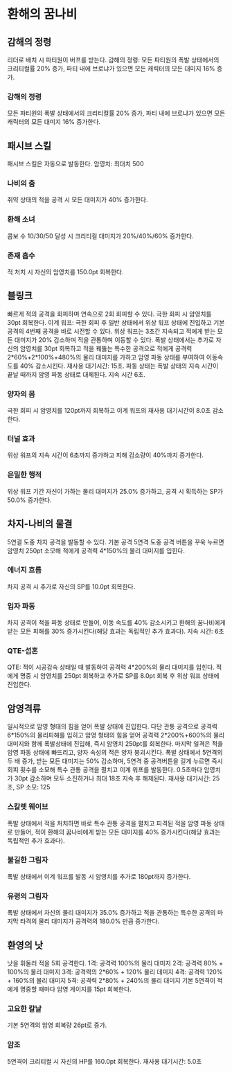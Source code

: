 # 환해의 꿈나비

## 감해의 정령

리더로 배치 시 파티원이 버프를 받는다.
감해의 정령: 모든 파티원의 폭발 상태에서의 크리티컬률 20% 증가, 파티 내에 브로냐가 있으면 모든 캐릭터의 모든 대미지 16% 증가.

### 감해의 정령

모든 파티원의 폭발 상태에서의 크리티컬률 20% 증가, 파티 내에 브로냐가 있으면 모든 캐릭터의 모든 대미지 16% 증가한다.

## 패시브 스킬

패시브 스킬은 자동으로 발동한다.
암영치: 최대치 500

### 나비의 춤

취약 상태의 적을 공격 시 모든 대미지가 40% 증가한다.

### 환해 소녀

콤보 수 10/30/50 달성 시
크리티컬 대미지가 20%/40%/60% 증가한다.

### 존재 흡수

적 처치 시 자신의 암영치를 150.0pt 회복한다.

## 블링크

빠르게 적의 공격을 회피하며 연속으로 2회 회피할 수 있다.
극한 회피 시 암영치를 30pt 회복한다.
이계 워프: 극한 회피 후 일반 상태에서 위상 워프 상태에 진입하고 기본 공격의 4번째 공격을 바로 시전할 수 있다. 위상 워프는 3초간 지속되고 적에게 받는 모든 대미지가 20% 감소하며 적을 관통하며 이동할 수 있다. 폭발 상태에서는 추가로 자신의 암영치를 30pt 회복하고 적을 꿰뚫는 특수한 공격으로 적에게 공격력 2\*60%+2\*100%+480%의 물리 대미지를 가하고 암영 파동 상태를 부여하여 이동속도를 40% 감소시킨다. 재사용 대기시간: 15초.
파동 상태는 폭발 상태의 지속 시간이 끝날 때까지 암영 파동 상태로 대체된다. 지속 시간 6초.

### 양자의 몸

극한 회피 시 암영치를 120pt까지 회복하고 이계 워프의 재사용 대기시간이 8.0초 감소한다.

### 터널 효과

위상 워프의 지속 시간이 6초까지 증가하고 피해 감소량이 40%까지 증가한다.

### 은밀한 행적

위상 워프 기간 자신이 가하는 물리 대미지가 25.0% 증가하고, 공격 시 획득하는 SP가 50.0% 증가한다.

## 차지-나비의 물결

5연결 도중 차지 공격을 발동할 수 있다.
기본 공격 5연격 도중 공격 버튼을 꾸욱 누르면 암영치 250pt 소모해 적에게 공격력 4\*150%의 물리 대미지를 입힌다.

### 에너지 흐름

차지 공격 시 추가로 자신의 SP를 10.0pt 회복한다.

### 입자 파동

차지 공격이 적을 파동 상태로 만들어, 이동 속도를 40% 감소시키고 환해의 꿈나비에게 받는 모든 피해를 30% 증가시킨다(해당 효과는 독립적인 추가 효과다). 지속 시간: 6초

### QTE-섭혼

QTE: 적이 시공감속 상태일 때 발동하여 공격력 4\*200%의 물리 대미지를 입힌다. 적에게 명중 시 암영치를 250pt 회복하고 추가로 SP를 8.0pt 회복 후 위상 워프 상태에 진입한다.

## 암영격류

일시적으로 암영 형태의 힘을 얻어 폭발 상태에 진입한다.
다단 관통 공격으로 공격력 6\*150%의 물리피해를 입히고 암영 형태의 힘을 얻어 공격력 2\*200%+600%의 물리 대미지와 함께 폭발상태에 진입해, 즉시 암영치 250pt를 회복한다.
마지막 일격은 적을 암영 파동 상태에 빠뜨리고, 양자 속성의 적은 양자 붕괴시킨다.
폭발 상태에서 5연격의 두 배 증가, 받는 모든 대미지는 50% 감소하며, 5연격 중 공격버튼을 길게 누르면 즉시 회피 횟수를 소모해 특수 관통 공격을 펼치고 이계 워프를 발동한다.
0.5초마다 암영치가 30pt 감소하며 모두 소진하거나 최대 18초 지속 후 해제된다.
재사용 대기시간: 25초, SP 소모: 125

### 스칼렛 웨이브

폭발 상태에서 적을 처치하면 바로 특수 관통 공격을 펼치고 피격된 적을 암영 파동 상태로 만들어, 적이 환해의 꿈나비에게 받는 모든 대미지를 40% 증가시킨다(해당 효과는 독립적인 추가 효과다).

### 불길한 그림자

폭발 상태에서 이계 워프를 발동 시 암영치를 추가로 180pt까지 증가한다.

### 유령의 그림자

폭발 상태에서 자신의 물리 대미지가 35.0% 증가하고 적을 관통하는 특수한 공격의 마지막 타격의 물리 대미지가 공격력의 180.0% 만큼 증가한다.

## 환영의 낫

낫을 휘둘러 적을 5회 공격한다.
1격: 공격력 100%의 물리 대미지
2격: 공격력 80% + 100%의 물리 대미지
3격: 공격력의 2\*60% + 120% 물리 데미지
4격: 공격력 120% + 160%의 물리 대미지
5격: 공격력 2\*80% + 240%의 물리 대미지
기본 5연격이 적에게 명중할 때마다 암영 게이지를 15pt 회복한다.

### 고요한 칼날

기본 5연격의 암영 회복량 26pt로 증가.

### 암조

5연격이 크리티컬 시 자신의 HP를 160.0pt 회복한다. 재사용 대기시간: 5.0초
